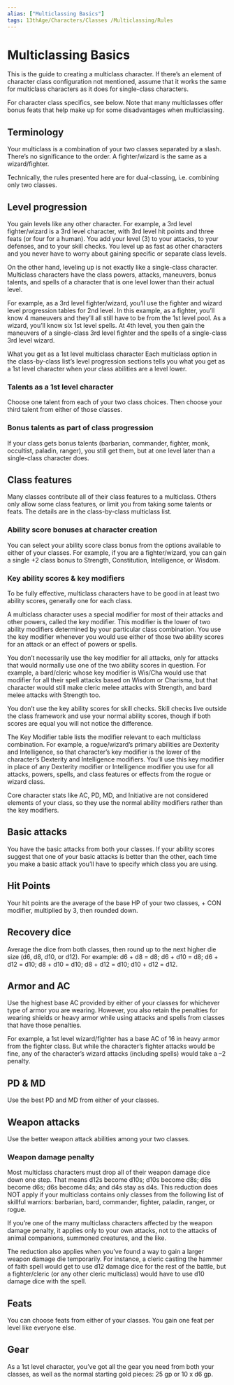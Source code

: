 ```yaml
---
alias: ["Multiclassing Basics"]
tags: 13thAge/Characters/Classes /Multiclassing/Rules
---
```

# Multiclassing Basics

This is the guide to creating a multiclass character. If there’s an element of character class configuration not mentioned, assume that it works the same for multiclass characters as it does for single-class characters.

For character class specifics, see below. Note that many multiclasses offer bonus feats that help make up for some disadvantages when multiclassing.

## Terminology

Your multiclass is a combination of your two classes separated by a slash. There’s no significance to the order. A fighter/wizard is the same as a wizard/fighter.

Technically, the rules presented here are for dual-classing, i.e. combining only two classes.

## Level progression

You gain levels like any other character. For example, a 3rd level fighter/wizard is a 3rd level character, with 3rd level hit points and three feats (or four for a human). You add your level (3) to your attacks, to your defenses, and to your skill checks. You level up as fast as other characters and you never have to worry about gaining specific or separate class levels.

On the other hand, leveling up is not exactly like a single-class character. Multiclass characters have the class powers, attacks, maneuvers, bonus talents, and spells of a character that is one level lower than their actual level.

For example, as a 3rd level fighter/wizard, you’ll use the fighter and wizard level progression tables for 2nd level. In this example, as a fighter, you’ll know 4 maneuvers and they’ll all still have to be from the 1st level pool. As a wizard, you’ll know six 1st level spells. At 4th level, you then gain the maneuvers of a single-class 3rd level fighter and the spells of a single-class 3rd level wizard.

What you get as a 1st level multiclass character
Each multiclass option in the class-by-class list’s level progression sections tells you what you get as a 1st level character when your class abilities are a level lower.

### Talents as a 1st level character

Choose one talent from each of your two class choices. Then choose your third talent from either of those classes.

### Bonus talents as part of class progression

If your class gets bonus talents (barbarian, commander, fighter, monk, occultist, paladin, ranger), you still get them, but at one level later than a single-class character does.

## Class features

Many classes contribute all of their class features to a multiclass. Others only allow some class features, or limit you from taking some talents or feats. The details are in the class-by-class multiclass list.

### Ability score bonuses at character creation

You can select your ability score class bonus from the options available to either of your classes. For example, if you are a fighter/wizard, you can gain a single +2 class bonus to Strength, Constitution, Intelligence, or Wisdom.

### Key ability scores & key modifiers

To be fully effective, multiclass characters have to be good in at least two ability scores, generally one for each class.

A multiclass character uses a special modifier for most of their attacks and other powers, called the key modifier. This modifier is the lower of two ability modifiers determined by your particular class combination. You use the key modifier whenever you would use either of those two ability scores for an attack or an effect of powers or spells.

You don’t necessarily use the key modifier for all attacks, only for attacks that would normally use one of the two ability scores in question. For example, a bard/cleric whose key modifier is Wis/Cha would use that modifier for all their spell attacks based on Wisdom or Charisma, but that character would still make cleric melee attacks with Strength, and bard melee attacks with Strength too.

You don’t use the key ability scores for skill checks. Skill checks live outside the class framework and use your normal ability scores, though if both scores are equal you will not notice the difference.

The Key Modifier table lists the modifier relevant to each multiclass combination. For example, a rogue/wizard’s primary abilities are Dexterity and Intelligence, so that character’s key modifier is the lower of the character’s Dexterity and Intelligence modifiers. You’ll use this key modifier in place of any Dexterity modifier or Intelligence modifier you use for all attacks, powers, spells, and class features or effects from the rogue or wizard class.

Core character stats like AC, PD, MD, and Initiative are not considered elements of your class, so they use the normal ability modifiers rather than the key modifiers.

## Basic attacks

You have the basic attacks from both your classes. If your ability scores suggest that one of your basic attacks is better than the other, each time you make a basic attack you’ll have to specify which class you are using.

## Hit Points

Your hit points are the average of the base HP of your two classes, + CON modifier, multiplied by 3, then rounded down.

## Recovery dice

Average the dice from both classes, then round up to the next higher die size (d6, d8, d10, or d12). For example: d6 + d8 = d8; d6 + d10 = d8; d6 + d12 = d10; d8 + d10 = d10; d8 + d12 = d10; d10 + d12 = d12.

## Armor and AC

Use the highest base AC provided by either of your classes for whichever type of armor you are wearing. However, you also retain the penalties for wearing shields or heavy armor while using attacks and spells from classes that have those penalties.

For example, a 1st level wizard/fighter has a base AC of 16 in heavy armor from the fighter class. But while the character’s fighter attacks would be fine, any of the character’s wizard attacks (including spells) would take a –2 penalty.

## PD & MD

Use the best PD and MD from either of your classes.

## Weapon attacks

Use the better weapon attack abilities among your two classes.

### Weapon damage penalty

Most multiclass characters must drop all of their weapon damage dice down one step. That means d12s become d10s; d10s become d8s; d8s become d6s; d6s become d4s; and d4s stay as d4s. This reduction does NOT apply if your multiclass contains only classes from the following list of skillful warriors: barbarian, bard, commander, fighter, paladin, ranger, or rogue.

If you’re one of the many multiclass characters affected by the weapon damage penalty, it applies only to your own attacks, not to the attacks of animal companions, summoned creatures, and the like.

The reduction also applies when you’ve found a way to gain a larger weapon damage die temporarily. For instance, a cleric casting the hammer of faith spell would get to use d12 damage dice for the rest of the battle, but a fighter/cleric (or any other cleric multiclass) would have to use d10 damage dice with the spell.

## Feats

You can choose feats from either of your classes. You gain one feat per level like everyone else.

## Gear

As a 1st level character, you’ve got all the gear you need from both your classes, as well as the normal starting gold pieces: 25 gp or 10 x d6 gp.
